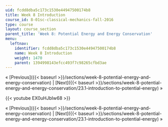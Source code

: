 ```yaml
---
uid: fcdd8dba5c173c1530e44947500174b8
title: Week 8 Introduction
course_id: 8-01sc-classical-mechanics-fall-2016
type: course
layout: course_section
parent_title: 'Week 8: Potential Energy and Energy Conservation'
menu:
  leftnav:
    identifier: fcdd8dba5c173c1530e44947500174b8
    name: Week 8 Introduction
    weight: 1470
    parent: 1394998143efcc493f7c98265cfbd3ae
---
```


« [Previous]({{< baseurl >}}/sections/week-8-potential-energy-and-energy-conservation) | [Next]({{< baseurl >}}/sections/week-8-potential-energy-and-energy-conservation/23.1-introduction-to-potential-energy) »

{{< youtube EX0uHJbIw68 >}}

« [Previous]({{< baseurl >}}/sections/week-8-potential-energy-and-energy-conservation) | [Next]({{< baseurl >}}/sections/week-8-potential-energy-and-energy-conservation/23.1-introduction-to-potential-energy) »